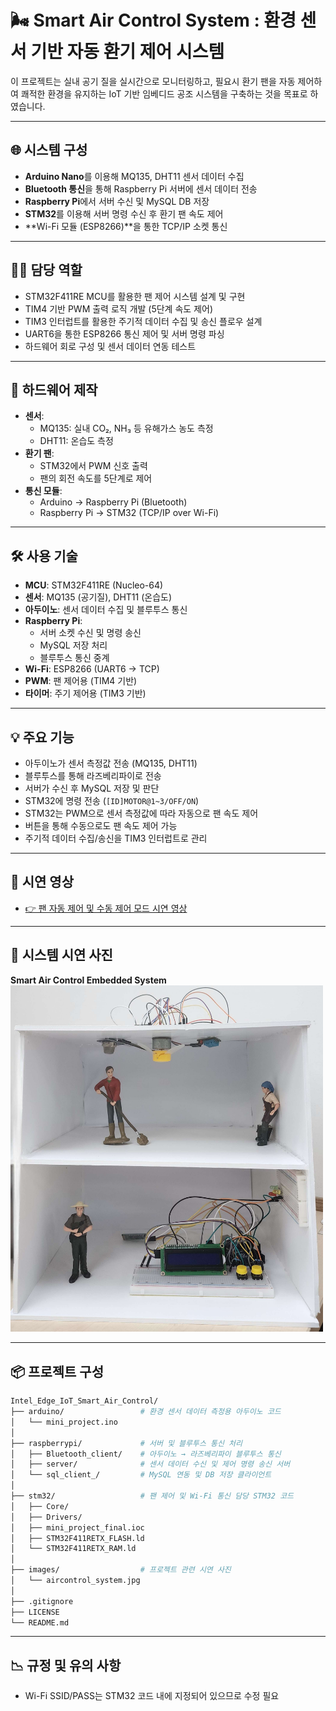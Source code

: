 # 🌬️ Smart Air Control System : 환경 센서 기반 자동 환기 제어 시스템

이 프로젝트는 실내 공기 질을 실시간으로 모니터링하고, 필요시 환기 팬을 자동 제어하여 쾌적한 환경을 유지하는 IoT 기반 임베디드 공조 시스템을 구축하는 것을 목표로 하였습니다.

---

## 🌐 시스템 구성

- **Arduino Nano**를 이용해 MQ135, DHT11 센서 데이터 수집
- **Bluetooth 통신**을 통해 Raspberry Pi 서버에 센서 데이터 전송
- **Raspberry Pi**에서 서버 수신 및 MySQL DB 저장
- **STM32**를 이용해 서버 명령 수신 후 환기 팬 속도 제어
- **Wi-Fi 모듈 (ESP8266)**을 통한 TCP/IP 소켓 통신

---

## 👨‍💻 담당 역할

- STM32F411RE MCU를 활용한 팬 제어 시스템 설계 및 구현
- TIM4 기반 PWM 출력 로직 개발 (5단계 속도 제어)
- TIM3 인터럽트를 활용한 주기적 데이터 수집 및 송신 플로우 설계
- UART6을 통한 ESP8266 통신 제어 및 서버 명령 파싱
- 하드웨어 회로 구성 및 센서 데이터 연동 테스트

---

## 🔧 하드웨어 제작

- **센서**:
  - MQ135: 실내 CO₂, NH₃ 등 유해가스 농도 측정
  - DHT11: 온습도 측정
- **환기 팬**:
  - STM32에서 PWM 신호 출력
  - 팬의 회전 속도를 5단계로 제어
- **통신 모듈**:
  - Arduino → Raspberry Pi (Bluetooth)
  - Raspberry Pi → STM32 (TCP/IP over Wi-Fi)

---

## 🛠️ 사용 기술

- **MCU**: STM32F411RE (Nucleo-64)
- **센서**: MQ135 (공기질), DHT11 (온습도)
- **아두이노**: 센서 데이터 수집 및 블루투스 통신
- **Raspberry Pi**:
  - 서버 소켓 수신 및 명령 송신
  - MySQL 저장 처리
  - 블루투스 통신 중계
- **Wi-Fi**: ESP8266 (UART6 → TCP)
- **PWM**: 팬 제어용 (TIM4 기반)
- **타이머**: 주기 제어용 (TIM3 기반)

---

## 💡 주요 기능

- 아두이노가 센서 측정값 전송 (MQ135, DHT11)
- 블루투스를 통해 라즈베리파이로 전송
- 서버가 수신 후 MySQL 저장 및 판단
- STM32에 명령 전송 (`[ID]MOTOR@1~3/OFF/ON`)
- STM32는 PWM으로 센서 측정값에 따라 자동으로 팬 속도 제어
- 버튼을 통해 수동으로도 팬 속도 제어 가능
- 주기적 데이터 수집/송신을 TIM3 인터럽트로 관리

---

## 🎥 시연 영상

- [👉 팬 자동 제어 및 수동 제어 모드 시연 영상](https://youtube.com/shorts/vbZUc9HCvQQ?feature=share)

---

## 📸 시스템 시연 사진

**Smart Air Control Embedded System**
<img src="./images/aircontrol_system.jpg" width="500px" />

---

## 📦 프로젝트 구성

```bash
Intel_Edge_IoT_Smart_Air_Control/
├── arduino/                 # 환경 센서 데이터 측정용 아두이노 코드
│   └── mini_project.ino
│
├── raspberrypi/             # 서버 및 블루투스 통신 처리
│   ├── Bluetooth_client/    # 아두이노 → 라즈베리파이 블루투스 통신
│   ├── server/              # 센서 데이터 수신 및 제어 명령 송신 서버
│   └── sql_client_/         # MySQL 연동 및 DB 저장 클라이언트
│
├── stm32/                   # 팬 제어 및 Wi-Fi 통신 담당 STM32 코드
│   ├── Core/                
│   ├── Drivers/             
│   ├── mini_project_final.ioc   
│   ├── STM32F411RETX_FLASH.ld   
│   └── STM32F411RETX_RAM.ld     
│
├── images/                  # 프로젝트 관련 시연 사진
│   └── aircontrol_system.jpg
│
├── .gitignore                
├── LICENSE                   
└── README.md                

```

---

## 📉 규정 및 유의 사항

- Wi-Fi SSID/PASS는 STM32 코드 내에 지정되어 있으므로 수정 필요
